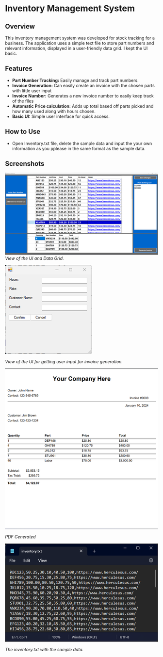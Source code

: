 # Inventory Management System

## Overview

This inventory management system was developed for stock tracking for a business. The application uses a simple text file to store part numbers and relevant information, displayed in a user-friendly data grid. I kept the UI basic.

## Features

- **Part Number Tracking:** Easily manage and track part numbers.
- **Invoice Generation:** Can easily create an invoice with the chosen parts with little user input
- **Invoice Number:** Generates a new invoice number to easily keep track of the files
- **Automatic Price calculation:** Adds up total based off parts picked and how many used along with hours chosen.
- **Basic UI:** Simple user interface for quick access.

## How to Use

- Open Inventory.txt file, delete the sample data and input the your own information as you pplease in the same format as the sample data.

## Screenshots

![Screenshot 1](/screenshots/HomeScreen.png)
*View of the UI and Data Grid.*

![Screenshot 2](/screenshots/getUserHoursCustName.png)

*View of the UI for getting user input for invoice generation.*

![Screenshot 3](/screenshots/PDFscreenshot.png)

*PDF Generated*

![Screenshot 4](/screenshots/screenshot3.png)

*The inventory.txt with the sample data.*
